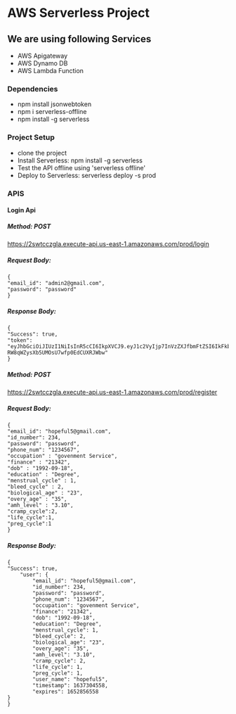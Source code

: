 # AWS Serverless Project

## We are using following Services
* AWS Apigateway
* AWS Dynamo DB
* AWS Lambda Function

### Dependencies
* npm install jsonwebtoken
* npm i serverless-offline
* npm install -g serverless

### Project Setup
* clone the project
* Install Serverless: npm install -g serverless
* Test the API offline using 'serverless offline' 
* Deploy to Serverless: serverless deploy -s prod


### APIS
#### Login Api

##### Method: POST
https://2swtcczgla.execute-api.us-east-1.amazonaws.com/prod/login
##### Request Body: 
    {
    "email_id": "admin2@gmail.com",
    "password": "password"
    }

##### Response Body: 
    {
    "Success": true,
    "token": "eyJhbGciOiJIUzI1NiIsInR5cCI6IkpXVCJ9.eyJ1c2VyIjp7InVzZXJfbmFtZSI6IkFkbWluMDA3In0sImlhdCI6MTYzNTEwNDI5OX0.enNTRA_0tVw-RW8qWZysXb5UMOsU7wfp0EdCUXRJWbw"
    }

##### Method: POST
https://2swtcczgla.execute-api.us-east-1.amazonaws.com/prod/register
##### Request Body:  
    {
    "email_id": "hopeful5@gmail.com",
    "id_number": 234,
    "password": "password",
    "phone_num": "1234567",
    "occupation" : "govenment Service",
    "finance" : "21342",
    "dob" : "1992-09-18",
    "education" : "Degree",
    "menstrual_cycle" : 1,
    "bleed_cycle" : 2,
    "biological_age" : "23",    
    "overy_age" : "35",
    "amh_level" : "3.10",
    "cramp_cycle":2,
    "life_cycle":1,
    "preg_cycle":1
    }


##### Response Body: 
    {
    "Success": true,
        "user": {
            "email_id": "hopeful5@gmail.com",
            "id_number": 234,
            "password": "password",
            "phone_num": "1234567",
            "occupation": "govenment Service",
            "finance": "21342",
            "dob": "1992-09-18",
            "education": "Degree",
            "menstrual_cycle": 1,
            "bleed_cycle": 2,
            "biological_age": "23",
            "overy_age": "35",
            "amh_level": "3.10",
            "cramp_cycle": 2,
            "life_cycle": 1,
            "preg_cycle": 1,
            "user_name": "hopeful5",
            "timestamp": 1637304558,
            "expires": 1652856558
    }
    }







